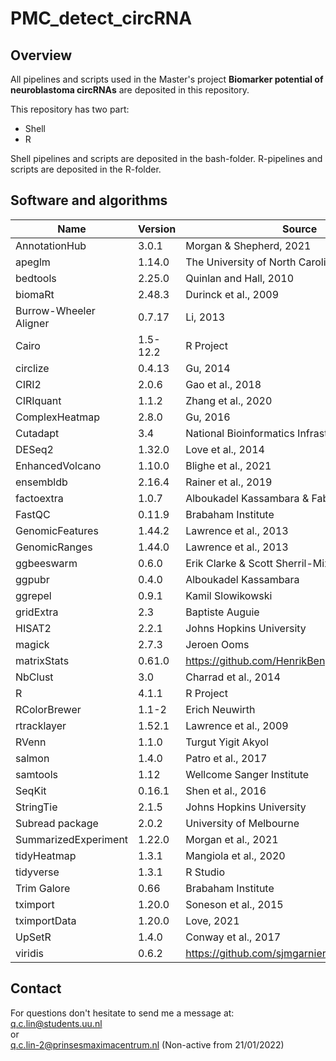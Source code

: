 # PMC_detect_circRNA

<h2>Overview</h2>

<p>All pipelines and scripts used in the Master's project <b>Biomarker potential of neuroblastoma circRNAs</b> are deposited in this repository.

<p>This repository has two part:</p>
<ul>
    <li>Shell</li>
    <li>R</li>
</ul>

<p>Shell pipelines and scripts are deposited in the bash-folder. R-pipelines and scripts are deposited in the R-folder.<p>

<h2>Software and algorithms</h2>

|**Name**              |**Version**|**Source**                                            |**Identifier**                                                                                                          |
|----------------------|-----------|------------------------------------------------------|------------------------------------------------------------------------------------------------------------------------|
|AnnotationHub         |3.0.1      |Morgan & Shepherd, 2021                               |https://bioconductor.org/packages/release/bioc/vignettes/AnnotationHub/inst/doc/AnnotationHub.html          |
|apeglm                |1.14.0     |The University of North Carolina at Chapel Hill       |DOI: 10.18129/B9.bioc.apeglm                                                                                            |
|bedtools              |2.25.0     |Quinlan and Hall, 2010                                |RRID:SCR\_006646                                                                                                        |
|biomaRt               |2.48.3     |Durinck et al., 2009                                  |RRID:SCR\_019214                                                                                                        |
|Burrow-Wheeler Aligner|0.7.17     |Li, 2013                                              |RRID:SCR\_010910                                                                                                        |
|Cairo                 |1.5-12.2   |R Project                                             |http://www.rforge.net/Cairo/                                                                                            |
|circlize              |0.4.13     |Gu, 2014                                              |RRID:SCR\_002141                                                                                                        |
|CIRI2                 |2.0.6      |Gao et al., 2018                                      |https://ciri-cookbook.readthedocs.io/en/latest/                                                                         |
|CIRIquant             |1.1.2      |Zhang et al., 2020                                    |https://ciri-cookbook.readthedocs.io/en/latest/                                                                         |
|ComplexHeatmap        |2.8.0      |Gu, 2016                                              |RRID:SCR\_017270                                                                                                        |
|Cutadapt              |3.4        |National Bioinformatics Infrastructure Sweden         |RRID:SCR\_011841                                                                                                        |
|DESeq2                |1.32.0     |Love et al., 2014                                     |RRID:SCR\_015687                                                                                                        |
|EnhancedVolcano       |1.10.0     |Blighe et al., 2021                                   |RRID:SCR\_018931                                                                                                        |
|ensembldb             |2.16.4     |Rainer et al., 2019                                   |RRID:SCR\_019103                                                                                                        |
|factoextra            |1.0.7      |Alboukadel Kassambara & Fabian Mundt                  |RRID:SCR\_016692                                                                                                        |
|FastQC                |0.11.9     |Brabaham Institute                                    |RRID:SCR\_014583                                                                                                        |
|GenomicFeatures       |1.44.2     |Lawrence et al., 2013                                 |RRID:SCR\_016960                                                                                                        |
|GenomicRanges         |1.44.0     |Lawrence et al., 2013                                 |RRID:SCR\_000025                                                                                                        |
|ggbeeswarm            |0.6.0      |Erik Clarke & Scott Sherril-Mix                       |https://cran.r-project.org/web/packages/ggbeeswarm/vignettes/usageExamples.pdf                                      |
|ggpubr                |0.4.0      |Alboukadel Kassambara                                 |RRID:SCR\_021139                                                                                                        |
|ggrepel               |0.9.1      |Kamil Slowikowski                                     |RRID:SCR\_017393                                                                                                        |
|gridExtra             |2.3        |Baptiste Auguie                                       |https://cran.r-project.org/web/packages/gridExtra/vignettes/arrangeGrob.html                                        |
|HISAT2                |2.2.1      |Johns Hopkins University                              |RRID:SCR\_015530                                                                                                        |
|magick                |2.7.3      |Jeroen Ooms                                           |https://cran.r-project.org/web/packages/magick/vignettes/intro.html                                                 |
|matrixStats           |0.61.0     |https://github.com/HenrikBengtsson/matrixStats|https://cran.rstudio.com/web/packages/matrixStats/vignettes/matrixStats-methods.html                            |
|NbClust               |3.0        |Charrad et al., 2014                                  |https://sites.google.com/site/malikacharrad/research/nbclust-package/                                       |
|R                     |4.1.1      |R Project                                             |RRID:SCR\_001905                                                                                                        |
|RColorBrewer          |1.1-2      |Erich Neuwirth                                        |https://www.r-graph-gallery.com/38-rcolorbrewers-palettes.html                                                      |
|rtracklayer           |1.52.1     |Lawrence et al., 2009                                 |RRID:SCR\_021325                                                                                                        |
|RVenn                 |1.1.0      |Turgut Yigit Akyol                                    |https://cran.r-project.org/web/packages/RVenn/vignettes/vignette.html                                               |
|salmon                |1.4.0      |Patro et al., 2017                                    |https://combine-lab.github.io/salmon/                                                                                   |
|samtools              |1.12       |Wellcome Sanger Institute                             |RRID:SCR\_002105                                                                                                        |
|SeqKit                |0.16.1     |Shen et al., 2016                                     |http://bioinf.shenwei.me/seqkit/                                                                                        |
|StringTie             |2.1.5      |Johns Hopkins University                              |RRID:SCR\_016323                                                                                                        |
|Subread package       |2.0.2      |University of Melbourne                               |RRID:SCR\_009803                                                                                                        |
|SummarizedExperiment  |1.22.0     |Morgan et al., 2021                                   |https://bioconductor.org/packages/release/bioc/vignettes/SummarizedExperiment/inst/doc/SummarizedExperiment.html|
|tidyHeatmap           |1.3.1      |Mangiola et al., 2020                                 |https://cran.r-project.org/web/packages/tidyHeatmap/vignettes/introduction.html                         |
|tidyverse             |1.3.1      |R Studio                                              |RRID:SCR\_019186                                                                                                        |
|Trim Galore           |0.66       |Brabaham Institute                                    |RRID:SCR\_011847                                                                                                        |
|tximport              |1.20.0     |Soneson et al., 2015                                  |RRID:SCR\_016752                                                                                                        |
|tximportData          |1.20.0     |Love, 2021                                            |DOI: 10.18129/B9.bioc.tximportData                                                                                      |
|UpSetR                |1.4.0      |Conway et al., 2017                                   |https://cran.r-project.org/web/packages/UpSetR/vignettes/basic.usage.html                                           |
|viridis               |0.6.2      |https://github.com/sjmgarnier/viridis/            |RRID:SCR\_016696                                                                                                        |
<h2>Contact</h2>
<p>For questions don't hesitate to send me a message at:
<br>
    <a href="mailto:q.c.lin@students.uu.nl">q.c.lin@students.uu.nl</a>
<br>or<br>
    <a href="mailto:q.c.lin-2@prinsesmaximacentrum.nl">q.c.lin-2@prinsesmaximacentrum.nl</a> (Non-active from 21/01/2022)
</p>